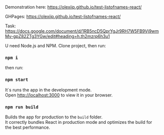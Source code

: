 

Demonstration here: https://olexiip.github.io/test-listofnames-react/

GHPages: https://olexiip.github.io/test-listofnames-react/

Task: https://docs.google.com/document/d/1RB5ncD5QprYgJr9RH7W5FB9Vj9wmMv-gpZ82ZTg3YGw/edit#heading=h.th2mzrp6h3u1

U need Node.js and NPM.
Clone project, then run:

### `npm i`

then run:

### `npm start`

It`s runs the app in the development mode.\
Open [http://localhost:3000](http://localhost:3000) to view it in your browser.

### `npm run build`

Builds the app for production to the `build` folder.\
It correctly bundles React in production mode and optimizes the build for the best performance.


